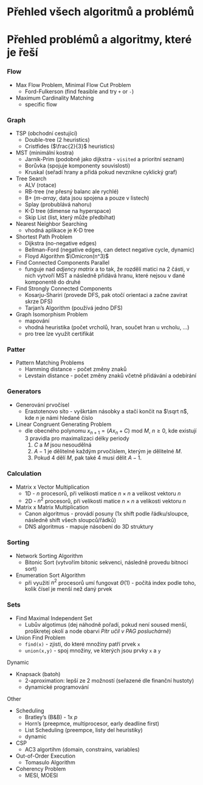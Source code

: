 # Přehled všech algoritmů a problémů

# Přehled problémů a algoritmy, které je řeší

### Flow

- Max Flow Problem, Minimal Flow Cut Problem
    - Ford-Fulkerson (find feasible and try `+` or `-`)
- Maximum Cardinality Matching
    - specific flow

### Graph

- TSP (obchodní cestující)
    - Double-tree ($2$ heuristics)
    - Cristfides ($\frac{2}{3}$ heuristics)
- MST (minimální kostra)
    - Jarník-Prim (podobně jako dijkstra - `visited` a prioritní seznam)
    - Borůvka (spojuje komponenty souvislosti)
    - Kruskal (seřadí hrany a přidá pokud nevznikne cyklický graf)
- Tree Search
    - ALV (rotace)
    - RB-tree (ne přesný balanc ale rychlé)
    - B+ (*m-array*, data jsou spojena a pouze v listech)
    - Splay (probublává nahoru)
    - K-D tree (dimense na hyperspace)
    - Skip List (list, který může předbíhat)
- Nearest Neighbor Searching
    - vhodná aplikace je K-D tree
- Shortest Path Problem
    - Dijkstra (no-negative edges)
    - Bellman-Ford (negative edges, can detect negative cycle, dynamic)
    - Floyd Algorithm $\Omicron(n^3)$
- Find Connected Components Parallel
    - funguje nad *adjency matrix* a to tak, že rozdělí matici na 2 části, v nich vytvoří MST a následně přidává hranu, které nejsou v dané komponentě do druhé
- Find Strongly Connected Components
    - Kosarju-Shariri (provede DFS, pak otočí orientaci a začne zavírat skrze DFS)
    - Tarjan’s Algorithm (používá jedno DFS)
- Graph Isomorphism Problem
    - mapování
    - vhodná heuristika (počet vrcholů, hran, součet hran u vrcholu, …)
    - pro tree lze využít certifikát

### Patter

- Pattern Matching Problems
    - Hamming distance - počet změny znaků
    - Levstain distance - počet změny znaků včetně přidávání a odebírání

### Generators

- Generování prvočísel
    - Erastotenovo síto - vyškrtám násobky a stačí končit na $\sqrt n$, kde $n$ je námi hledané číslo
- Linear Congruent Generating Problem
    - dle obecného polynomu $x_{n+1}=(Ax_n + C) \text{ mod }M,\ n \geq 0$, kde existují 3 pravidla pro maximalizaci délky periody
        1. $C$ a $M$ jsou nesoudělná
        2. $A-1$ je dělitelné každým prvočíslem, kterým je dělitelné $M$.
        3. Pokud $4$ dělí $M$, pak také $4$ musí dělit $A-1$.

### Calculation

- Matrix x Vector Multiplication
    - 1D - $n$ procesorů, při velikosti matice $n \times n$ a velikost vektoru $n$
    - 2D - $n^2$ procesorů, při velikosti matice $n \times n$ a velikosti vektoru $n$
- Matrix x Matrix Multiplication
    - Canon algoritmus - provádí posuny (1x shift podle řádku/sloupce, následně shift všech sloupců/řádků)
    - DNS algoritmus - mapuje násobení do 3D struktury

### Sorting

- Network Sorting Algorithm
    - Bitonic Sort (vytvořím bitonic sekvenci, následně provedu bitnoci sort)
- Enumeration Sort Algorithm
    - při využití $n^2$ procesorů umí fungovat $\Theta(1)$ - počítá index podle toho, kolik čísel je menší než daný prvek

### Sets

- Find Maximal Independent Set
    - Lubův algotimus (dej náhodně pořadí, pokud není soused menší, proškretej okolí a node obarvi *Pítr učil v PAG posluchárně*)
- Union Find Problem
    - `find(x)` - zjisti, do které množiny patří prvek `x`
    - `union(x,y)` - spoj množiny, ve kterých jsou prvky `x` a `y`

Dynamic

- Knapsack (batoh)
    - 2-aproximation: lepší ze 2 možností (seřazené dle finanční hustoty)
    - dynamické programování

Other

- Scheduling
    - Bratley’s (B&B) - 1x $p$
    - Horn’s (preepmce, multiprocesor, early deadline first)
    - List Scheduling (preempce, listy del heuristiky)
    - dynamic
- CSP
    - AC3 algortihm (domain, constrains, variables)
- Out-of-Order Execution
    - Tomasulo Algorithm
- Coherency Problem
    - MESI, MOESI